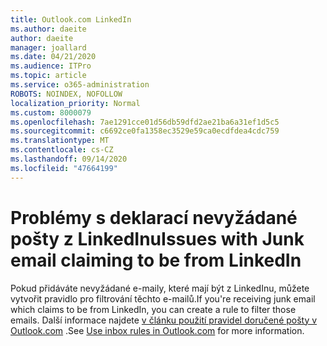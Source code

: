 ```yaml
---
title: Outlook.com LinkedIn
ms.author: daeite
author: daeite
manager: joallard
ms.date: 04/21/2020
ms.audience: ITPro
ms.topic: article
ms.service: o365-administration
ROBOTS: NOINDEX, NOFOLLOW
localization_priority: Normal
ms.custom: 8000079
ms.openlocfilehash: 7ae1291cce01d56db59dfd2ae21ba6a31ef1d5c5
ms.sourcegitcommit: c6692ce0fa1358ec3529e59ca0ecdfdea4cdc759
ms.translationtype: MT
ms.contentlocale: cs-CZ
ms.lasthandoff: 09/14/2020
ms.locfileid: "47664199"
---
```

# <a name="issues-with-junk-email-claiming-to-be-from-linkedin"></a><span data-ttu-id="60199-102">Problémy s deklarací nevyžádané pošty z LinkedInu</span><span class="sxs-lookup"><span data-stu-id="60199-102">Issues with Junk email claiming to be from LinkedIn</span></span>

<span data-ttu-id="60199-103">Pokud přidáváte nevyžádané e-maily, které mají být z LinkedInu, můžete vytvořit pravidlo pro filtrování těchto e-mailů.</span><span class="sxs-lookup"><span data-stu-id="60199-103">If you're receiving junk email which claims to be from LinkedIn, you can create a rule to filter those emails.</span></span>
<span data-ttu-id="60199-104">Další informace najdete [v článku použití pravidel doručené pošty v Outlook.com](https://aka.ms/OutlookComInboxRules) .</span><span class="sxs-lookup"><span data-stu-id="60199-104">See [Use inbox rules in Outlook.com](https://aka.ms/OutlookComInboxRules) for more information.</span></span>


